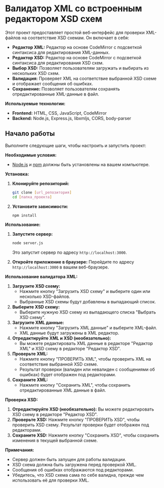 # Валидатор XML со встроенным редактором XSD схем

Этот проект предоставляет простой веб-интерфейс для проверки XML-файлов на соответствие XSD схемам. Он включает в себя:

*   **Редактор XML:** Редактор на основе CodeMirror с подсветкой синтаксиса для редактирования XML-данных.
*   **Редактор XSD:** Редактор на основе CodeMirror с подсветкой синтаксиса для редактирования XSD схем.
*   **Выбор XSD:** Позволяет пользователям загружать и выбирать из нескольких XSD схем.
*   **Валидация:** Проверяет XML на соответствие выбранной XSD схеме и отображает сообщения об ошибках.
*   **Сохранение:** Позволяет пользователям сохранять отредактированные XML-данные в файл.

**Используемые технологии:**

*   **Frontend:** HTML, CSS, JavaScript, CodeMirror
*   **Backend:** Node.js, Express.js, libxmljs, CORS, body-parser


## Начало работы

Выполните следующие шаги, чтобы настроить и запустить проект:

**Необходимые условия:**

*   [Node.js](https://nodejs.org/) и [npm](https://www.npmjs.com/) должны быть установлены на вашем компьютере.

**Установка:**

1.  **Клонируйте репозиторий:**
    ```bash
    git clone [url_репозитория]
    cd [папка_проекта]
    ```

2.  **Установите зависимости:**
    ```bash
    npm install
    ```

**Использование:**

1.  **Запустите сервер:**
    ```bash
    node server.js
    ```
    Это запустит сервер по адресу `http://localhost:3000`.

2.  **Откройте приложение в браузере:**
    Перейдите по адресу `http://localhost:3000` в вашем веб-браузере.

**Использование валидатора XML:**

1.  **Загрузите XSD схему:**
    *   Нажмите кнопку "Загрузить XSD схему" и выберите один или несколько XSD-файлов.
    *   Выбранные XSD схемы будут добавлены в выпадающий список.
2.  **Выберите XSD схему:**
    *   Выберите нужную XSD схему из выпадающего списка "Выбрать XSD схему".
3.  **Загрузите XML данные:**
    *   Нажмите кнопку "Загрузить XML данные" и выберите XML-файл.
    *   XML данные будут загружены в XML редактор.
4.  **Отредактируйте XML и XSD (необязательно):**
    *   Вы можете редактировать XML данные в редакторе "Редактор XML" и XSD схему в редакторе "Редактор XSD".
5.  **Проверьте XML:**
    *   Нажмите кнопку "ПРОВЕРИТЬ XML", чтобы проверить XML на соответствие выбранной XSD схеме.
    *   Результат проверки (валиден или невалиден с сообщениями об ошибках) будет отображен под редакторами.
6.  **Сохраните XML:**
    *   Нажмите кнопку "Сохранить XML", чтобы сохранить отредактированные XML данные в файл.

**Проверка XSD:**

1.  **Отредактируйте XSD (необязательно):** Вы можете редактировать XSD схему в редакторе "Редактор XSD".
2.  **Проверьте XSD:** Нажмите кнопку "ПРОВЕРИТЬ XSD", чтобы проверить XSD схему. Результат проверки будет отображен под редакторами.
3.  **Сохраните XSD:** Нажмите кнопку "Сохранить XSD", чтобы сохранить изменения в текущей выбранной схеме.

**Примечания:**

*   Сервер должен быть запущен для работы валидации.
*   XSD схема должна быть загружена перед проверкой XML.
*   Сообщения об ошибках отображаются под редакторами.
*   Убедитесь, что XSD схема сама по себе валидна, прежде чем использовать её для проверки XML.

